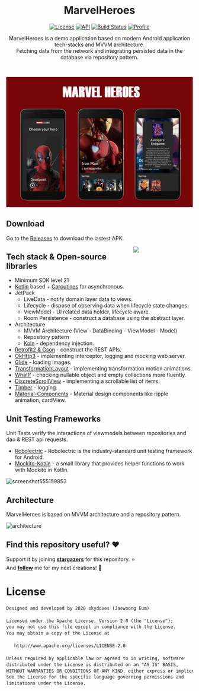 <h1 align="center">MarvelHeroes</h1>

<p align="center">
  <a href="https://opensource.org/licenses/Apache-2.0"><img alt="License" src="https://img.shields.io/badge/License-Apache%202.0-blue.svg"/></a>
  <a href="https://android-arsenal.com/api?level=21"><img alt="API" src="https://img.shields.io/badge/API-21%2B-brightgreen.svg?style=flat"/></a>
  <a href="https://github.com/skydoves/MarvelHeroes/actions"><img alt="Build Status" src="https://github.com/skydoves/MarvelHeroes/workflows/Android%20CI/badge.svg"/></a> 
  <a href="https://github.com/skydoves"><img alt="Profile" src="https://skydoves.github.io/badges/skydoves.svg"/></a> 
</p>

<p align="center">  
MarvelHeroes is a demo application based on modern Android application tech-stacks and MVVM architecture.<br>
Fetching data from the network and integrating persisted data in the database via repository pattern.
</p>
</br>

<p align="center">
<img src="/previews/screenshot.png"/>
</p>

## Download
Go to the [Releases](https://github.com/skydoves/MarvelHeroes/releases) to download the lastest APK.

<img src="/previews/preview.gif" align="right" width="32%"/>

## Tech stack & Open-source libraries
- Minimum SDK level 21
- [Kotlin](https://kotlinlang.org/) based + [Coroutines](https://github.com/Kotlin/kotlinx.coroutines) for asynchronous.
- JetPack
  - LiveData - notify domain layer data to views.
  - Lifecycle - dispose of observing data when lifecycle state changes.
  - ViewModel - UI related data holder, lifecycle aware.
  - Room Persistence - construct a database using the abstract layer.
- Architecture
  - MVVM Architecture (View - DataBinding - ViewModel - Model)
  - Repository pattern
  - [Koin](https://github.com/InsertKoinIO/koin) - dependency injection.
- [Retrofit2 & Gson](https://github.com/square/retrofit) - construct the REST APIs.
- [OkHttp3](https://github.com/square/okhttp) - implementing interceptor, logging and mocking web server.
- [Glide](https://github.com/bumptech/glide) - loading images.
- [TransformationLayout](https://github.com/skydoves/transformationlayout) - implementing transformation motion animations.
- [WhatIf](https://github.com/skydoves/whatif) - checking nullable object and empty collections more fluently.
- [DiscreteScrollView](https://github.com/yarolegovich/DiscreteScrollView) - implementing a scrollable list of items.
- [Timber](https://github.com/JakeWharton/timber) - logging.
- [Material-Components](https://github.com/material-components/material-components-android) - Material design components like ripple animation, cardView.

## Unit Testing Frameworks
Unit Tests verify the interactions of viewmodels between repositories and dao & REST api requests.
- [Robolectric](https://github.com/robolectric/robolectric) - Robolectric is the industry-standard unit testing framework for Android.
- [Mockito-Kotlin](https://github.com/nhaarman/mockito-kotlin) - a small library that provides helper functions to work with Mockito in Kotlin.

![screenshot555159853](https://user-images.githubusercontent.com/24237865/79233416-cb12d700-7ea3-11ea-9a17-a4a732c379f4.png)

## Architecture
MarvelHeroes is based on MVVM architecture and a repository pattern.

![architecture](https://user-images.githubusercontent.com/24237865/77502018-f7d36000-6e9c-11ea-92b0-1097240c8689.png)


## Find this repository useful? :heart:
Support it by joining __[stargazers](https://github.com/skydoves/MarvelHeroes/stargazers)__ for this repository. :star: <br>
And __[follow](https://github.com/skydoves)__ me for my next creations! 🤩

# License
```xml
Designed and developed by 2020 skydoves (Jaewoong Eum)

Licensed under the Apache License, Version 2.0 (the "License");
you may not use this file except in compliance with the License.
You may obtain a copy of the License at

   http://www.apache.org/licenses/LICENSE-2.0

Unless required by applicable law or agreed to in writing, software
distributed under the License is distributed on an "AS IS" BASIS,
WITHOUT WARRANTIES OR CONDITIONS OF ANY KIND, either express or implied.
See the License for the specific language governing permissions and
limitations under the License.
```
